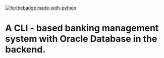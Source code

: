 
[![forthebadge made-with-python](http://ForTheBadge.com/images/badges/made-with-java.svg)](https://www.python.org/)


# A CLI - based banking management system with Oracle Database in the backend. 

